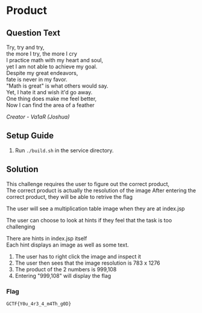 # Product

## Question Text

Try, try and try,  
the more I try, the more I cry  
I practice math with my heart and soul,  
yet I am not able to achieve my goal.    
Despite my great endeavors,  
fate is never in my favor.  
"Math is great" is what others would say.  
Yet, I hate it and wish it'd go away.  
One thing does make me feel better,  
Now I can find the area of a feather


*Creator - Va1aR (Joshua)*


## Setup Guide
1. Run `./build.sh` in the service directory.

## Solution
	
This challenge requires the user to figure out the correct product,  
The correct product is actually the resolution of the image 
After entering the correct product, they will be able to retrive the flag

The user will see a multiplication table image when they are at index.jsp

The user can choose to look at hints if they feel that the task is too challenging

There are hints in index.jsp itself  
Each hint displays an image as well as some text.

1. The user has to right click the image and inspect it
2. The user then sees that the image resolution is 783 x 1276
3. The product of the 2 numbers is 999,108
4. Entering "999,108" will display the flag
	
### Flag
`GCTF{Y0u_4r3_4_m4Th_g0D} `


